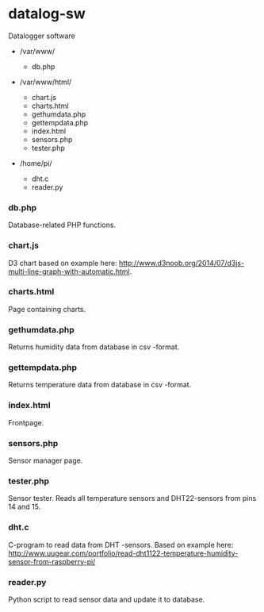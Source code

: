 # datalog-sw
Datalogger software

* /var/www/

  * db.php  

* /var/www/html/

  * chart.js  
  * charts.html  
  * gethumdata.php  
  * gettempdata.php  
  * index.html
  * sensors.php  
  * tester.php

* /home/pi/

  * dht.c  
  * reader.py  



### db.php
Database-related PHP functions.

### chart.js
D3 chart based on example here: http://www.d3noob.org/2014/07/d3js-multi-line-graph-with-automatic.html.

### charts.html
Page containing charts.

### gethumdata.php
Returns humidity data from database in csv -format.

### gettempdata.php
Returns temperature data from database in csv -format.

### index.html
Frontpage.

### sensors.php
Sensor manager page.

### tester.php
Sensor tester. Reads all temperature sensors and DHT22-sensors from pins 14 and 15.

### dht.c
C-program to read data from DHT -sensors. Based on example here: http://www.uugear.com/portfolio/read-dht1122-temperature-humidity-sensor-from-raspberry-pi/

### reader.py
Python script to read sensor data and update it to database.
